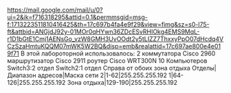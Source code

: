 https://mail.google.com/mail/u/0?ui=2&ik=f716318295&attid=0.1&permmsgid=msg-f:1713223511810416425&th=17c697b4fa4e9f29&view=fimg&sz=s0-l75-ft&attbid=ANGjdJ92y-01MOr0qHYwn36ZDcESvRHIOkg4EMS9MqL-r1D1bGtE1Cmj1AENsGo_vzW8GMH3UvOOdt2y5tLIZZ7ThxxyPpO07dHcdq4VCzSzaHmtuKQQM07mWK5W2BQ&disp=emb&realattid=17c697ae800e4e019f71
В этой лабороторной использовалось:
2 коммутатора Cisco 2960
маршрутизатор Cisco 2911
роутер Cisco WRT300N
10 Компьютеров
Switch3:2 отдел
Switch2:1 отдел
Справа от обоих зона отдыха
Отделы|Диапазон адресов|Маска сети
2|1-62|255.255.255.192
1|64-126|255.255.255.192
Зона отдыха|129-190|255.255.255.192
